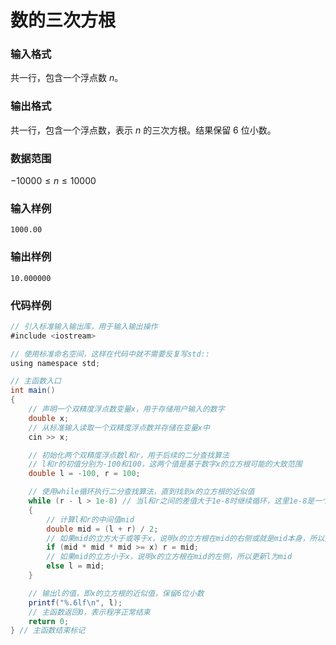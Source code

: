 #  数的三次方根

### 输入格式

共一行，包含一个浮点数 $n$。

### 输出格式

共一行，包含一个浮点数，表示 $n$ 的三次方根。结果保留 6 位小数。

### 数据范围

$-10000 \leq n \leq 10000$

### 输入样例

```
1000.00
```

### 输出样例

```
10.000000
```

### 代码样例

```java
// 引入标准输入输出库，用于输入输出操作
#include <iostream>

// 使用标准命名空间，这样在代码中就不需要反复写std::
using namespace std;

// 主函数入口
int main()
{
    // 声明一个双精度浮点数变量x，用于存储用户输入的数字
    double x;
    // 从标准输入读取一个双精度浮点数并存储在变量x中
    cin >> x;

    // 初始化两个双精度浮点数l和r，用于后续的二分查找算法
    // l和r的初值分别为-100和100，这两个值是基于数字x的立方根可能的大致范围
    double l = -100, r = 100;

    // 使用while循环执行二分查找算法，直到找到x的立方根的近似值
    while (r - l > 1e-8) // 当l和r之间的差值大于1e-8时继续循环，这里1e-8是一个很小的正数，用于确保精度
    {
        // 计算l和r的中间值mid
        double mid = (l + r) / 2;
        // 如果mid的立方大于或等于x，说明x的立方根在mid的右侧或就是mid本身，所以更新r为mid
        if (mid * mid * mid >= x) r = mid;
        // 如果mid的立方小于x，说明x的立方根在mid的左侧，所以更新l为mid
        else l = mid;
    }

    // 输出l的值，即x的立方根的近似值，保留6位小数
    printf("%.6lf\n", l);
    // 主函数返回0，表示程序正常结束
    return 0; 
} // 主函数结束标记
```


